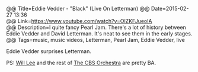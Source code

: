 @@ Title=Eddie Vedder - "Black" (Live On Letterman)
@@ Date=2015-02-27 13:36  
@@ Link=https://www.youtube.com/watch?v=OlZKFJueoIA  
@@ Description=I quite fancy Pearl Jam. There's a lot of history between Eddie Vedder and David Letterman. It's neat to see them in the early stages.  
@@ Tags=music, music videos, Letterman, Pearl Jam, Eddie Vedder, live      

Eddie Vedder surprises Letterman.

PS: [Will Lee](https://en.wikipedia.org/wiki/Will_Lee_(bassist)) and the rest of [The CBS Orchestra](https://en.wikipedia.org/wiki/CBS_Orchestra) are pretty BA. 